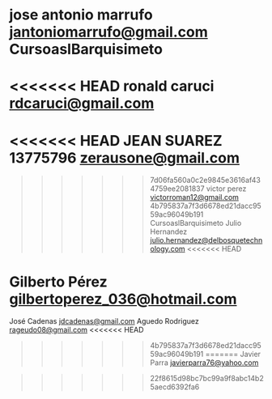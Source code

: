 jose antonio marrufo
jantoniomarrufo@gmail.com
CursoaslBarquisimeto
====================
<<<<<<< HEAD
ronald caruci
rdcaruci@gmail.com
=======
<<<<<<< HEAD
JEAN SUAREZ
13775796
zerausone@gmail.com
=======
>>>>>>> 7d06fa560a0c2e9845e3616af434759ee2081837
victor perez
victorroman12@gmail.com
>>>>>>> 4b795837a7f3d6678ed21dacc9559ac96049b191
CursoaslBarquisimeto
Julio Hernandez julio.hernandez@delbosquetechnology.com
<<<<<<< HEAD

Gilberto Pérez
gilbertoperez_036@hotmail.com
=======
José Cadenas jdcadenas@gmail.com
Aguedo Rodriguez
rageudo08@gmail.com
<<<<<<< HEAD
>>>>>>> 4b795837a7f3d6678ed21dacc9559ac96049b191
=======
Javier Parra javierparra76@yahoo.com

>>>>>>> 22f8615d98bc7bc99a9f8abc14b25aecd6392fa6
